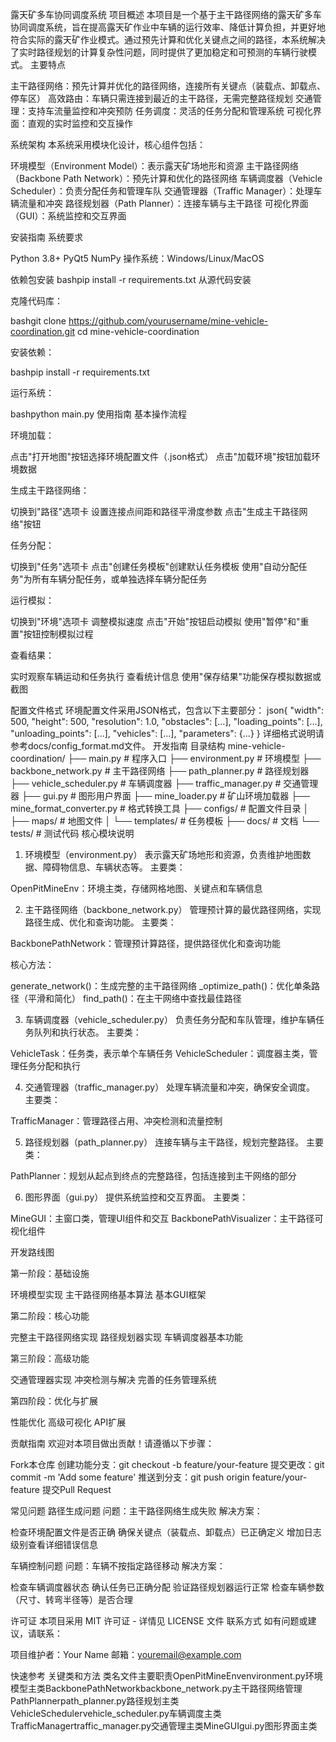 露天矿多车协同调度系统
项目概述
本项目是一个基于主干路径网络的露天矿多车协同调度系统，旨在提高露天矿作业中车辆的运行效率、降低计算负担，并更好地符合实际的露天矿作业模式。通过预先计算和优化关键点之间的路径，本系统解决了实时路径规划的计算复杂性问题，同时提供了更加稳定和可预测的车辆行驶模式。
主要特点

主干路径网络：预先计算并优化的路径网络，连接所有关键点（装载点、卸载点、停车区）
高效路由：车辆只需连接到最近的主干路径，无需完整路径规划
交通管理：支持车流量监控和冲突预防
任务调度：灵活的任务分配和管理系统
可视化界面：直观的实时监控和交互操作

系统架构
本系统采用模块化设计，核心组件包括：

环境模型（Environment Model）：表示露天矿场地形和资源
主干路径网络（Backbone Path Network）：预先计算和优化的路径网络
车辆调度器（Vehicle Scheduler）：负责分配任务和管理车队
交通管理器（Traffic Manager）：处理车辆流量和冲突
路径规划器（Path Planner）：连接车辆与主干路径
可视化界面（GUI）：系统监控和交互界面

安装指南
系统要求

Python 3.8+
PyQt5
NumPy
操作系统：Windows/Linux/MacOS

依赖包安装
bashpip install -r requirements.txt
从源代码安装

克隆代码库：

bashgit clone https://github.com/yourusername/mine-vehicle-coordination.git
cd mine-vehicle-coordination

安装依赖：

bashpip install -r requirements.txt

运行系统：

bashpython main.py
使用指南
基本操作流程

环境加载：

点击"打开地图"按钮选择环境配置文件（.json格式）
点击"加载环境"按钮加载环境数据


生成主干路径网络：

切换到"路径"选项卡
设置连接点间距和路径平滑度参数
点击"生成主干路径网络"按钮


任务分配：

切换到"任务"选项卡
点击"创建任务模板"创建默认任务模板
使用"自动分配任务"为所有车辆分配任务，或单独选择车辆分配任务


运行模拟：

切换到"环境"选项卡
调整模拟速度
点击"开始"按钮启动模拟
使用"暂停"和"重置"按钮控制模拟过程


查看结果：

实时观察车辆运动和任务执行
查看统计信息
使用"保存结果"功能保存模拟数据或截图



配置文件格式
环境配置文件采用JSON格式，包含以下主要部分：
json{
  "width": 500,
  "height": 500,
  "resolution": 1.0,
  "obstacles": [...],
  "loading_points": [...],
  "unloading_points": [...],
  "vehicles": [...],
  "parameters": {...}
}
详细格式说明请参考docs/config_format.md文件。
开发指南
目录结构
mine-vehicle-coordination/
├── main.py                     # 程序入口
├── environment.py              # 环境模型
├── backbone_network.py         # 主干路径网络
├── path_planner.py             # 路径规划器
├── vehicle_scheduler.py        # 车辆调度器
├── traffic_manager.py          # 交通管理器
├── gui.py                      # 图形用户界面
├── mine_loader.py              # 矿山环境加载器
├── mine_format_converter.py    # 格式转换工具
├── configs/                    # 配置文件目录
│   ├── maps/                   # 地图文件
│   └── templates/              # 任务模板
├── docs/                       # 文档
└── tests/                      # 测试代码
核心模块说明
1. 环境模型（environment.py）
表示露天矿场地形和资源，负责维护地图数据、障碍物信息、车辆状态等。
主要类：

OpenPitMineEnv：环境主类，存储网格地图、关键点和车辆信息

2. 主干路径网络（backbone_network.py）
管理预计算的最优路径网络，实现路径生成、优化和查询功能。
主要类：

BackbonePathNetwork：管理预计算路径，提供路径优化和查询功能

核心方法：

generate_network()：生成完整的主干路径网络
_optimize_path()：优化单条路径（平滑和简化）
find_path()：在主干网络中查找最佳路径

3. 车辆调度器（vehicle_scheduler.py）
负责任务分配和车队管理，维护车辆任务队列和执行状态。
主要类：

VehicleTask：任务类，表示单个车辆任务
VehicleScheduler：调度器主类，管理任务分配和执行

4. 交通管理器（traffic_manager.py）
处理车辆流量和冲突，确保安全调度。
主要类：

TrafficManager：管理路径占用、冲突检测和流量控制

5. 路径规划器（path_planner.py）
连接车辆与主干路径，规划完整路径。
主要类：

PathPlanner：规划从起点到终点的完整路径，包括连接到主干网络的部分

6. 图形界面（gui.py）
提供系统监控和交互界面。
主要类：

MineGUI：主窗口类，管理UI组件和交互
BackbonePathVisualizer：主干路径可视化组件

开发路线图

第一阶段：基础设施

环境模型实现
主干路径网络基本算法
基本GUI框架


第二阶段：核心功能

完整主干路径网络实现
路径规划器实现
车辆调度器基本功能


第三阶段：高级功能

交通管理器实现
冲突检测与解决
完善的任务管理系统


第四阶段：优化与扩展

性能优化
高级可视化
API扩展



贡献指南
欢迎对本项目做出贡献！请遵循以下步骤：

Fork本仓库
创建功能分支：git checkout -b feature/your-feature
提交更改：git commit -m 'Add some feature'
推送到分支：git push origin feature/your-feature
提交Pull Request

常见问题
路径生成问题
问题：主干路径网络生成失败
解决方案：

检查环境配置文件是否正确
确保关键点（装载点、卸载点）已正确定义
增加日志级别查看详细错误信息

车辆控制问题
问题：车辆不按指定路径移动
解决方案：

检查车辆调度器状态
确认任务已正确分配
验证路径规划器运行正常
检查车辆参数（尺寸、转弯半径等）是否合理

许可证
本项目采用 MIT 许可证 - 详情见 LICENSE 文件
联系方式
如有问题或建议，请联系：

项目维护者：Your Name
邮箱：youremail@example.com


快速参考
关键类和方法
类名文件主要职责OpenPitMineEnvenvironment.py环境模型主类BackbonePathNetworkbackbone_network.py主干路径网络管理PathPlannerpath_planner.py路径规划主类VehicleSchedulervehicle_scheduler.py车辆调度主类TrafficManagertraffic_manager.py交通管理主类MineGUIgui.py图形界面主类